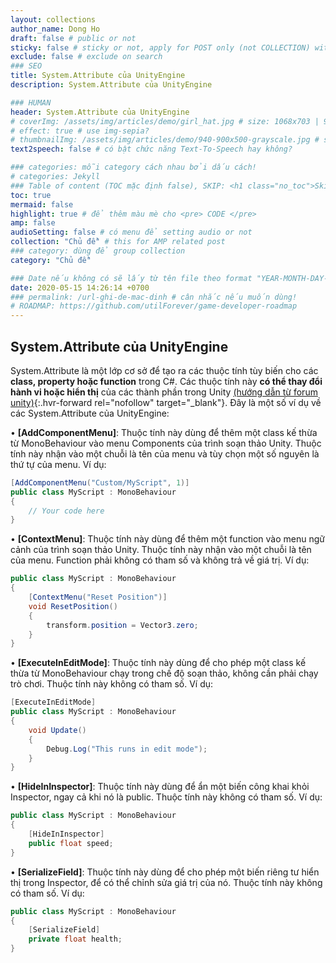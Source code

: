 ```yaml
---
layout: collections
author_name: Dong Ho
draft: false # public or not
sticky: false # sticky or not, apply for POST only (not COLLECTION) with including thumbnailImg
exclude: false # exclude on search
### SEO
title: System.Attribute của UnityEngine
description: System.Attribute của UnityEngine

### HUMAN
header: System.Attribute của UnityEngine
# coverImg: /assets/img/articles/demo/girl_hat.jpg # size: 1068x703 | 900x500 | 600x400
# effect: true # use img-sepia?
# thumbnailImg: /assets/img/articles/demo/940-900x500-grayscale.jpg # size: 900x500 | 600x400
text2speech: false # có bật chức năng Text-To-Speech hay không?

### categories: mỗi category cách nhau bởi dấu cách!
# categories: Jekyll
### Table of content (TOC mặc định false), SKIP: <h1 class="no_toc">Skip toc</h1> hoặc <div class="no_toc_section">
toc: true
mermaid: false
highlight: true # để thêm màu mè cho <pre> CODE </pre>
amp: false
audioSetting: false # có menu để setting audio or not
collection: "Chủ đề" # this for AMP related post
### category: dùng để group collection
category: "Chủ đề"

### Date nếu không có sẽ lấy từ tên file theo format "YEAR-MONTH-DAY-title.md"
date: 2020-05-15 14:26:14 +0700
### permalink: /url-ghi-de-mac-dinh # cân nhắc nếu muốn dùng!
# ROADMAP: https://github.com/utilForever/game-developer-roadmap
---
```


## System.Attribute của UnityEngine

System.Attribute là một lớp cơ sở để tạo ra các thuộc tính tùy biến cho các **class, property hoặc function** trong C#. Các thuộc tính này **có thể thay đổi hành vi hoặc hiển thị** của các thành phần trong Unity [(hướng dẫn từ forum unity)](https://forum.unity.com/threads/tutorial-character-stats-aka-attributes-system.504095/){:.hvr-forward rel="nofollow" target="_blank"}. Đây là một số ví dụ về các System.Attribute của UnityEngine:

•  **[AddComponentMenu]**: Thuộc tính này dùng để thêm một class kế thừa từ MonoBehaviour vào menu Components của trình soạn thảo Unity. Thuộc tính này nhận vào một chuỗi là tên của menu và tùy chọn một số nguyên là thứ tự của menu. Ví dụ:<br>
```csharp
[AddComponentMenu("Custom/MyScript", 1)]
public class MyScript : MonoBehaviour
{
    // Your code here
}
```

•  **[ContextMenu]**: Thuộc tính này dùng để thêm một function vào menu ngữ cảnh của trình soạn thảo Unity. Thuộc tính này nhận vào một chuỗi là tên của menu. Function phải không có tham số và không trả về giá trị. Ví dụ:<br>
```csharp
public class MyScript : MonoBehaviour
{
    [ContextMenu("Reset Position")]
    void ResetPosition()
    {
        transform.position = Vector3.zero;
    }
}
```

•  **[ExecuteInEditMode]**: Thuộc tính này dùng để cho phép một class kế thừa từ MonoBehaviour chạy trong chế độ soạn thảo, không cần phải chạy trò chơi. Thuộc tính này không có tham số. Ví dụ:<br>
```csharp
[ExecuteInEditMode]
public class MyScript : MonoBehaviour
{
    void Update()
    {
        Debug.Log("This runs in edit mode");
    }
}
```

•  **[HideInInspector]**: Thuộc tính này dùng để ẩn một biến công khai khỏi Inspector, ngay cả khi nó là public. Thuộc tính này không có tham số. Ví dụ:<br>
```csharp
public class MyScript : MonoBehaviour
{
    [HideInInspector]
    public float speed;
}
```

•  **[SerializeField]**: Thuộc tính này dùng để cho phép một biến riêng tư hiển thị trong Inspector, để có thể chỉnh sửa giá trị của nó. Thuộc tính này không có tham số. Ví dụ:<br>
```csharp
public class MyScript : MonoBehaviour
{
    [SerializeField]
    private float health;
}
```